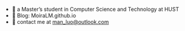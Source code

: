 - 🍇 a Master’s student in Computer Science and Technology at HUST
- 🍍 Blog: MoiraLM.github.io
- 🍉 contact me at man_luo@outlook.com
